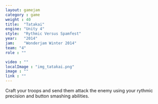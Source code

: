 ```yaml
---
layout: gamejam
category : game
weight : 40
title:  "Tatakai"
engine: "Unity 4"
style:  "Rythmic Versus Spamfest"
year:   "2014"
jam: 	"Wonderjam Winter 2014"
team: "4"
role : ""

video : ""
localImage : "img_tatakai.png"
image : ""
link : ""
---
```

Craft your troops and send them attack the enemy using your rythmic precision and button smashing abilities.